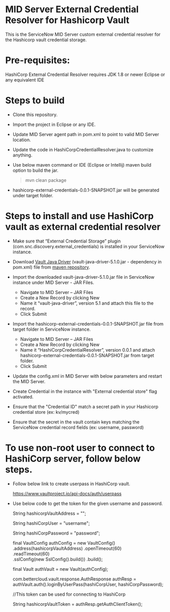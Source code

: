 # MID Server External Credential Resolver for Hashicorp Vault

This is the ServiceNow MID Server custom external credential resolver for the Hashicorp vault credential storage.

# Pre-requisites:

HashiCorp External Credential Resolver requires JDK 1.8 or newer
Eclipse or any equivalent IDE

# Steps to build
* Clone this repository.
* Import the project in Eclipse or any IDE.
* Update MID Server agent path in pom.xml to point to valid MID Server location.
* Update the code in HashiCorpCredentialResolver.java to customize anything.
* Use below maven command or IDE (Eclipse or Intellij) maven build option to build the jar.

	> mvn clean package

* hashicorp-external-credentials-0.0.1-SNAPSHOT.jar will be generated under target folder.

# Steps to install and use HashiCorp vault as external credential resolver

* Make sure that “External Credential Storage” plugin (com.snc.discovery.external_credentials) is installed in your ServiceNow instance.
* Download [Vault Java Driver](https://github.com/BetterCloud/vault-java-driver) (vault-java-driver-5.1.0.jar - dependency in pom.xml) file from [maven repository](https://mvnrepository.com/artifact/com.bettercloud/vault-java-driver/5.1.0).
* Import the downloaded vault-java-driver-5.1.0.jar file in ServiceNow instance under MID Server - JAR Files.
	- Navigate to MID Server – JAR Files
	- Create a New Record by clicking New
	- Name it “vault-java-driver”, version 5.1 and attach this file to the record.
	- Click Submit
* Import the hashicorp-external-credentials-0.0.1-SNAPSHOT.jar file from target folder in ServiceNow instance.
	- Navigate to MID Server – JAR Files
	- Create a New Record by clicking New
	- Name it “HashiCorpCredentialResolver”, version 0.0.1 and attach hashicorp-external-credentials-0.0.1-SNAPSHOT.jar from target folder.
	- Click Submit
* Update the config.xml in MID Server with below parameters and restart the MID Server.

   <parameter name="ext.cred.hashicorp.vault.address" value="<hashicorp-vault-url>"/> 
   <parameter name="ext.cred.hashicorp.vault.token" secure="true" value="<hashicorp-root-token>"/>

* Create Credential in the instance with "External credential store" flag activated.
* Ensure that the "Credential ID" match a secret path in your Hashicorp credential store (ex: kv/mycred)
* Ensure that the secret in the vault contain keys matching the ServiceNow credential record fields (ex: username, password)

# To use non-root user to connect to HashiCorp server, follow below steps.

* Follow below link to create userpass in HashiCorp vault.

	https://www.vaultproject.io/api-docs/auth/userpass
	
* Use below code to get the token for the given username and password.

	String hashicorpVaultAddress = "";
	
	String hashiCorpUser = "username";
	
	String hashiCorpPassword = "password";
	
	final VaultConfig authConfig = new VaultConfig()
			.address(hashicorpVaultAddress)
			.openTimeout(60)    
			.readTimeout(60)    
			.sslConfig(new SslConfig().build())
			.build();
			
	final Vault authVault = new Vault(authConfig);
	
	com.bettercloud.vault.response.AuthResponse authResp = authVault.auth().loginByUserPass(hashiCorpUser, hashiCorpPassword);
	
	//This token can be used for connecting to HashiCorp
	
	String hashicorpVaultToken = authResp.getAuthClientToken();

